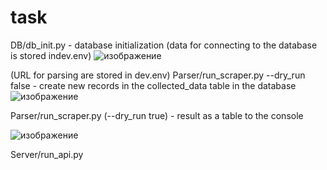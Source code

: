 # task

DB/db_init.py - database initialization (data for connecting to the database is stored indev.env)
![изображение](https://user-images.githubusercontent.com/106768300/181867541-4d7585f3-f10c-4933-82e5-527bb2aeb7bb.png)


(URL for parsing are stored in dev.env)
Parser/run_scraper.py --dry_run false  - create new records in the collected_data table in the database
![изображение](https://user-images.githubusercontent.com/106768300/181867480-454dd428-873c-4b8b-9a01-b713c9436605.png)

Parser/run_scraper.py (--dry_run true) - result as a table to the console

![изображение](https://user-images.githubusercontent.com/106768300/181867464-9cbaabbb-a25b-4086-98c2-8fc2497d223d.png)

Server/run_api.py 
